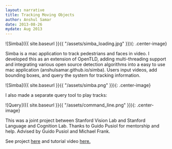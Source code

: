 ```yaml
---
layout: narrative
title: Tracking Moving Objects
author: Anshul Samar
date: 2013-08-26
mydate: Aug 2013
---
```



![Simba]({{ site.baseurl }}{{ "/assets/simba_loading.jpg"  }}){: .center-image}

Simba is a mac application to track pedestrians and faces in
 video. I developed this as an extension of OpenTLD, adding multi-threading support
 and integrating various open source detection algorithms into a easy
 to use mac application (anshulsamar.github.io/simba). Users input
 videos, add bounding boxes, and query the system for tracking information.

![Simba]({{ site.baseurl }}{{ "/assets/simba.png"  }}){: .center-image}

I also made a separate query tool to play tracks:

![Query]({{ site.baseurl }}{{ "/assets/command_line.png"  }}){: .center-image}

This was a joint project between Stanford Vision Lab and Stanford
Language and Cognition Lab. Thanks to Guido Pusiol for mentorship and
help. Advised by Guido Pusiol and Michael Frank. 

See project <a
href="https://github.com/anshulsamar/Simba">here</a> and tutorial
video <a
href="https://www.youtube.com/watch?v=Se5VlgYGhnM&feature=youtu.be">
here. </a>



